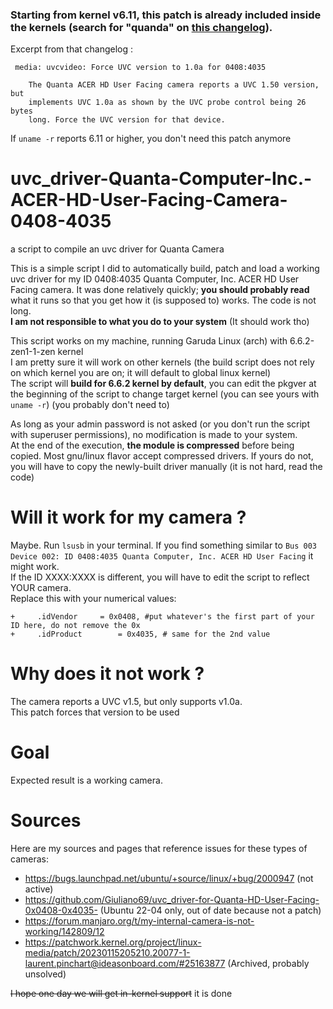 ### Starting from kernel v6.11, this patch is already included inside the kernels (search for "quanda" on [this changelog](https://cdn.kernel.org/pub/linux/kernel/v6.x/ChangeLog-6.11)).  
Excerpt from that changelog :  
```
 media: uvcvideo: Force UVC version to 1.0a for 0408:4035
    
    The Quanta ACER HD User Facing camera reports a UVC 1.50 version, but
    implements UVC 1.0a as shown by the UVC probe control being 26 bytes
    long. Force the UVC version for that device.
```
If `uname -r` reports 6.11 or higher, you don't need this patch anymore

# uvc_driver-Quanta-Computer-Inc.-ACER-HD-User-Facing-Camera-0408-4035
a script to compile an uvc driver for Quanta Camera

This is a simple script I did to automatically build, patch and load a working uvc driver for my ID 0408:4035 Quanta Computer, Inc. ACER HD User Facing camera.
It was done relatively quickly; **you should probably read** what it runs so that you get how it (is supposed to) works. The code is not long.  
**I am not responsible to what you do to your system** (It should work tho)

This script works on my machine, running Garuda Linux (arch) with 6.6.2-zen1-1-zen kernel  
I am pretty sure it will work on other kernels (the build script does not rely on which kernel you are on; it will default to global linux kernel)  
The script will **build for 6.6.2 kernel by default**, you can edit the pkgver at the beginning of the script to change target kernel (you can see yours with `uname -r`) (you probably don't need to)  

As long as your admin password is not asked (or you don't run the script with superuser permissions), no modification is made to your system.  
At the end of the execution, **the module is compressed** before being copied. Most gnu/linux flavor accept compressed drivers. If yours do not, you will have to copy the newly-built driver manually (it is not hard, read the code)
# Will it work for my camera ?
Maybe.  Run `lsusb` in your terminal. If you find something similar to ```Bus 003 Device 002: ID 0408:4035 Quanta Computer, Inc. ACER HD User Facing``` it might work.  
If the ID XXXX:XXXX is different, you will have to edit the script to reflect YOUR camera.  
Replace this with your numerical values:
```
+     .idVendor     = 0x0408, #put whatever's the first part of your ID here, do not remove the 0x
+     .idProduct        = 0x4035, # same for the 2nd value
```

# Why does it not work ? 
The camera reports a UVC v1.5, but only supports v1.0a.  
This patch forces that version to be used

# Goal
Expected result is a working camera.


# Sources
Here are my sources and pages that reference issues for these types of cameras: 
- https://bugs.launchpad.net/ubuntu/+source/linux/+bug/2000947 (not active)
- https://github.com/Giuliano69/uvc_driver-for-Quanta-HD-User-Facing-0x0408-0x4035- (Ubuntu 22-04 only, out of date because not a patch)
- https://forum.manjaro.org/t/my-internal-camera-is-not-working/142809/12
- https://patchwork.kernel.org/project/linux-media/patch/20230115205210.20077-1-laurent.pinchart@ideasonboard.com/#25163877 (Archived, probably unsolved)

~~I hope one day we will get in-kernel support~~ it is done


